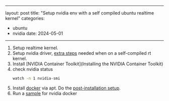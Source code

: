 
---
layout: post
title: "Setup nvidia env with a self compiled ubuntu realtime kernel"
categories:
- ubuntu
- nvidia
date: 2024-05-01
---

1. Setup realtime kernel.
2. Setup nvidia driver, [extra steps](https://gist.github.com/ynrng/cb0de1bd397e8ec90e22ea3e0bbd202e) needed when on a self-compiled rt kernel.
3. Install [NVIDIA Container Toolkit](Installing the NVIDIA Container Toolkit)
4. check nvidia status
    ```sh
    watch -n 1 nvidia-smi
    ```
5. Install [docker](https://docs.docker.com/engine/install/ubuntu/#install-using-the-repository) via apt. Do the [post-installation setup](https://docs.docker.com/engine/install/linux-postinstall/).
6. Run a [sample](https://docs.nvidia.com/datacenter/cloud-native/container-toolkit/latest/sample-workload.html) for nvidia docker
